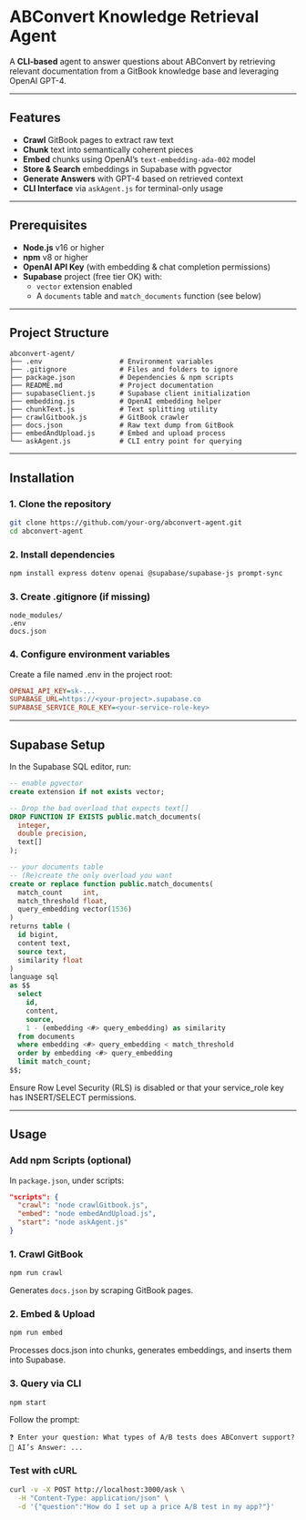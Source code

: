 # ABConvert Knowledge Retrieval Agent

A **CLI-based** agent to answer questions about ABConvert by retrieving relevant documentation from a GitBook knowledge base and leveraging OpenAI GPT-4.

---

## Features

- **Crawl** GitBook pages to extract raw text  
- **Chunk** text into semantically coherent pieces  
- **Embed** chunks using OpenAI’s `text-embedding-ada-002` model  
- **Store & Search** embeddings in Supabase with pgvector  
- **Generate Answers** with GPT-4 based on retrieved context  
- **CLI Interface** via `askAgent.js` for terminal-only usage  

---

## Prerequisites

- **Node.js** v16 or higher  
- **npm** v8 or higher  
- **OpenAI API Key** (with embedding & chat completion permissions)  
- **Supabase** project (free tier OK) with:  
  - `vector` extension enabled  
  - A `documents` table and `match_documents` function (see below)  

---

## Project Structure

```text
abconvert-agent/
├── .env                   # Environment variables
├── .gitignore             # Files and folders to ignore
├── package.json           # Dependencies & npm scripts
├── README.md              # Project documentation
├── supabaseClient.js      # Supabase client initialization
├── embedding.js           # OpenAI embedding helper
├── chunkText.js           # Text splitting utility
├── crawlGitbook.js        # GitBook crawler
├── docs.json              # Raw text dump from GitBook
├── embedAndUpload.js      # Embed and upload process
└── askAgent.js            # CLI entry point for querying
```

---

## Installation
### 1. Clone the repository
```bash
git clone https://github.com/your-org/abconvert-agent.git
cd abconvert-agent
```

### 2. Install dependencies
```bash
npm install express dotenv openai @supabase/supabase-js prompt-sync
```

### 3. Create .gitignore (if missing)
```gitignore
node_modules/
.env
docs.json
```

### 4. Configure environment variables
Create a file named .env in the project root:

```ini
OPENAI_API_KEY=sk-...
SUPABASE_URL=https://<your-project>.supabase.co
SUPABASE_SERVICE_ROLE_KEY=<your-service-role-key>
```
---
## Supabase Setup
In the Supabase SQL editor, run:

```sql
-- enable pgvector
create extension if not exists vector;

-- Drop the bad overload that expects text[]
DROP FUNCTION IF EXISTS public.match_documents(
  integer,
  double precision,
  text[]
);

-- your documents table
-- (Re)create the only overload you want
create or replace function public.match_documents(
  match_count     int,
  match_threshold float,
  query_embedding vector(1536)
)
returns table (
  id bigint,
  content text,
  source text,
  similarity float
)
language sql
as $$
  select
    id,
    content,
    source,
    1 - (embedding <#> query_embedding) as similarity
  from documents
  where embedding <#> query_embedding < match_threshold
  order by embedding <#> query_embedding
  limit match_count;
$$;
```

Ensure Row Level Security (RLS) is disabled or that your service_role key has INSERT/SELECT permissions.

--- 

## Usage
### Add npm Scripts (optional)
In `package.json`, under scripts:

```json
"scripts": {
  "crawl": "node crawlGitbook.js",
  "embed": "node embedAndUpload.js",
  "start": "node askAgent.js"
}
```

### 1. Crawl GitBook
```bash
npm run crawl
```
Generates `docs.json` by scraping GitBook pages.

### 2. Embed & Upload
```bash
npm run embed
```
Processes docs.json into chunks, generates embeddings, and inserts them into Supabase.

### 3. Query via CLI
```bash
npm start
```
Follow the prompt:
```less
❓ Enter your question: What types of A/B tests does ABConvert support?
🤖 AI’s Answer: ...
```

### Test with cURL
```bash
curl -v -X POST http://localhost:3000/ask \
  -H "Content-Type: application/json" \
  -d '{"question":"How do I set up a price A/B test in my app?"}'
```
